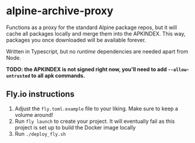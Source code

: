 # alpine-archive-proxy

Functions as a proxy for the standard Alpine package repos, but it will cache all packages locally and merge them into the APKINDEX. This way, packages you once downloaded will be available forever.

Written in Typescript, but no *runtime* dependencies are needed apart from Node.

**TODO: the APKINDEX is not signed right now, you'll need to add `--allow-untrusted` to all apk commands.**

## Fly.io instructions

1. Adjust the `fly.toml.example` file to your liking. Make sure to keep a volume around!
2. Run `fly launch` to create your project. It will eventually fail as this project is set up to build the Docker image locally
3. Run `./deploy_fly.sh`
